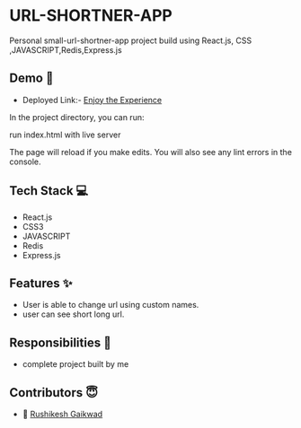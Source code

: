 
# URL-SHORTNER-APP

Personal small-url-shortner-app project build using React.js, CSS ,JAVASCRIPT,Redis,Express.js

## Demo  🎥

- Deployed Link:- [Enjoy the Experience](https://url-shortner-web.netlify.app/)

In the project directory, you can run:

run index.html with live server

The page will reload if you make edits.
You will also see any lint errors in the console.

## Tech Stack 💻
- React.js 
- CSS3
- JAVASCRIPT
- Redis
- Express.js

## Features ✨

- User is able to change url using custom names.
- user can see short long url.

## Responsibilities 💪
- complete project built by me


## Contributors  😇

- 👤 [Rushikesh Gaikwad](https://github.com/rushig777)
